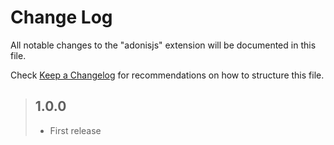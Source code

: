 # Change Log

All notable changes to the "adonisjs" extension will be documented in this file.

Check [Keep a Changelog](http://keepachangelog.com/) for recommendations on how to structure this file.

> ## 1.0.0
> - First release
